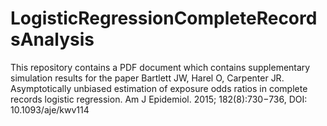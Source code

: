 # LogisticRegressionCompleteRecordsAnalysis
This repository contains a PDF document which contains supplementary simulation results for the paper Bartlett JW, Harel O, Carpenter JR. Asymptotically unbiased estimation of exposure odds ratios in complete records logistic regression. Am J Epidemiol. 2015; 182(8):730−736, DOI: 10.1093/aje/kwv114
